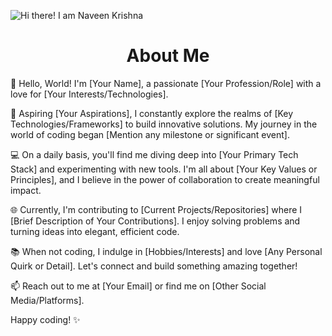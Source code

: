 ![Hi there! I am Naveen Krishna](https://github.com/devnaveenKrish/devnaveenKrish/blob/main/GITHUBCOVER.gif)

<center><p>
  <h1>About Me</h1>
</p></center>
👋 Hello, World! I'm [Your Name], a passionate [Your Profession/Role] with a love for [Your Interests/Technologies].

🚀 Aspiring [Your Aspirations], I constantly explore the realms of [Key Technologies/Frameworks] to build innovative solutions. My journey in the world of coding began [Mention any milestone or significant event].

💻 On a daily basis, you'll find me diving deep into [Your Primary Tech Stack] and experimenting with new tools. I'm all about [Your Key Values or Principles], and I believe in the power of collaboration to create meaningful impact.

🌐 Currently, I'm contributing to [Current Projects/Repositories] where I [Brief Description of Your Contributions]. I enjoy solving problems and turning ideas into elegant, efficient code.

📚 When not coding, I indulge in [Hobbies/Interests] and love [Any Personal Quirk or Detail]. Let's connect and build something amazing together!

📫 Reach out to me at [Your Email] or find me on [Other Social Media/Platforms].

Happy coding! ✨
